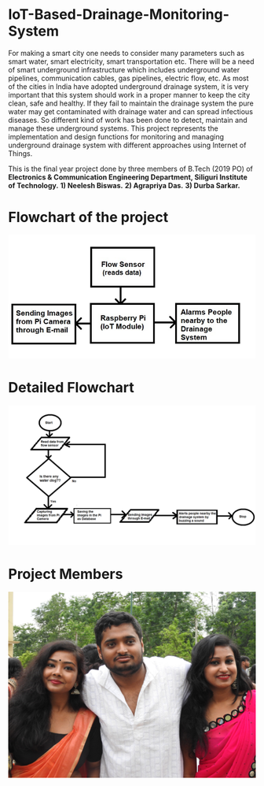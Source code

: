 # IoT-Based-Drainage-Monitoring-System
For making a smart city one needs to consider many parameters such as smart water, smart electricity, smart transportation etc. 
There will be a need of smart underground infrastructure which includes underground water pipelines, communication cables, gas pipelines, electric flow, etc. 
As most of the cities in India have adopted underground drainage system, it is very important that this system should work in a proper manner to keep the city clean, safe and healthy. 
If they fail to maintain the drainage system the pure water may get contaminated with drainage water and can spread infectious diseases. 
So different kind of work has been done to detect, maintain and manage these underground systems. 
This project represents the implementation and design functions for monitoring and managing underground drainage system with different approaches using Internet of Things.

This is the final year project done by three members of B.Tech (2019 PO) of **Electronics & Communication Engineering Department, Siliguri Institute of Technology.**
**1) Neelesh Biswas.** 
**2) Agrapriya Das.**
**3) Durba Sarkar.**

# Flowchart of the project
![Flowchart](https://github.com/biswas-neelesh96/IoT-Based-Drainage-Monitoring-System/blob/master/Report1.jpg)

# Detailed Flowchart
![DetailedFlowchart](https://github.com/biswas-neelesh96/IoT-Based-Drainage-Monitoring-System/blob/master/Report2.png)

# Project Members
![Members](https://github.com/biswas-neelesh96/IoT-Based-Drainage-Monitoring-System/blob/master/DSCN1468.JPG)

